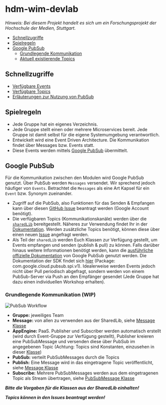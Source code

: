 # hdm-wim-devlab

*Hinweis: Bei diesem Projekt handelt es sich um ein Forschungsprojekt der Hochschule der Medien, Stuttgart.*

* [Schnellzugriffe](#schnellzugriffe)
* [Spielregeln](#spielregeln)
* [Google PubSub](#google-pubsub)
    * [Grundlegende Kommunikation](#grundlegende-kommunikation)
    * [Aktuell existierende Topics](#aktuell-existierende-topics)
    
    
## Schnellzugriffe
        
* [Verfügbare Events](https://github.com/Purii/hdm-wim-devlab/blob/master/docs/Events.md)
* [Verfügbare Topics](https://github.com/Purii/hdm-wim-devlab/blob/master/docs/Topics.md)
* [Erläuterungen zur Nutzung von PubSub](https://github.com/Purii/hdm-wim-devlab/blob/master/docs/PubSub.md)

## Spielregeln

* Jede Gruppe hat ein eigenes Verzeichnis.
* Jede Gruppe stellt einen oder mehrere Microservices bereit. Jede Gruppe ist damit selbst für die eigene Systemumgebung verantwortlich.
* Entwickelt wird eine Event Driven Architecture. Die Kommunikation findet über Messages bzw. Events statt.
* Diese Events werden mittels [Google PubSub](https://cloud.google.com/pubsub/docs/overview) übermittelt.

## Google PubSub

Für die Kommunikation zwischen den Modulen wird Google PubSub genutzt.
Über PubSub werden `Messages` versendet. Wir sprechend jedoch häufiger von `Events`.
Betrachtet die `Messages` als eine Art Kapsel für ein `Event` bzw. Synonym zueinander.

* Zugriff auf die PubSub, also Funktionen für das Senden & Empfangen kann über diesen [GitHub Issue](https://github.com/Purii/hdm-wim-devlab/issues/4) beantragt werden (Google Account benötigt).
* Die verfügbaren Topics (Kommunikationskanäle) werden über die [`sharedLib`](https://github.com/Purii/hdm-wim-devlab/blob/master/SharedLib/src/main/java/de/hdm/wim/sharedLib/Constants.java#L45) bereitgestellt. Näheres zur Verwendung findet Ihr in der [Dokumentation](https://github.com/Purii/hdm-wim-devlab/blob/master/docs/Events.md). Werden zusätzliche Topics benötigt, können diese über einen neuen [Issue](https://github.com/Purii/hdm-wim-devlab/issues/new) angefragt werden.
* Als Teil der `sharedLib` werden Euch Klassen zur Verfügung gestellt, um Events empfangen und senden (publish & pull) zu können. Falls darüber hinaus weitere Informationen benötigt werden, kann die [ausführliche offizielle Dokumentation](https://cloud.google.com/pubsub/docs/reference/libraries) von Google PubSub genutzt werden. Die Dokumentation der SDK findet sich [hier](http://googlecloudplatform.github.io/google-cloud-java/0.18.0/apidocs/index.html) (Package: com.google.cloud.pubsub.spi.v1). Idealerweise werden Events jedoch nicht über Pull periodisch abgefragt, sondern werden von einem PubSub-Server via Push an den Empfänger gesendet (Jede Gruppe hat dazu einen individuellen Workshop erhalten).

### Grundlegende Kommunikation (WIP)
![PubSub Workflow](https://github.com/Purii/hdm-wim-devlab/blob/master/assets/26975555-9a009aa6-4d20-11e7-98c3-f6268862762d.jpg)

* **Gruppe:** jeweiliges Team
* **Message:** von allen zu verwenden aus der SharedLib, siehe [Message Klasse](https://github.com/Purii/hdm-wim-devlab/blob/master/SharedLib/src/main/java/de/hdm/wim/sharedLib/classes/Message.java)
* **AppEngine:** PaaS. Publisher und Subscriber werden automatisch erstellt (wird durch Event-Gruppe zur Verfügung gestellt), Publisher kreieren eine PubSubMessage und versenden diese über PubSub im angegebenen Topic (Achtung: Topics sind Konstanten, einzusehen in dieser [Klasse](https://github.com/Purii/hdm-wim-devlab/blob/master/SharedLib/src/main/java/de/hdm/wim/sharedLib/Constants.java))
* **PubSub:** verteilt PubSubMessages durch die Topics
* **Publish:** Eine Message wird in das eingetragene Topic veröffentlicht, siehe [Message Klasse](https://github.com/Purii/hdm-wim-devlab/blob/master/SharedLib/src/main/java/de/hdm/wim/sharedLib/classes/Message.java)
* **Subscribe:** Mehrere PubSubMessages werden aus dem eingetragenen Topic als Stream übertragen, siehe [PubSubMessage Klasse](https://github.com/Purii/hdm-wim-devlab/blob/master/SharedLib/src/main/java/de/hdm/wim/sharedLib/classes/PubSubMessage.java)

***Bitte die Vorgaben für die Klassen aus der SharedLib einhalten!***

***Topics können in den Issues beantragt werden!***
